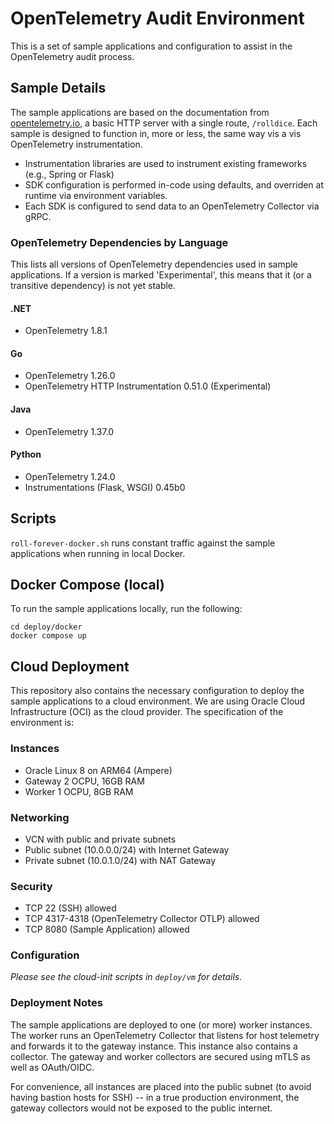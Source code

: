 # OpenTelemetry Audit Environment

This is a set of sample applications and configuration to assist in the
OpenTelemetry audit process.

## Sample Details

The sample applications are based on the documentation from
[opentelemetry.io](https://opentelemetry.io/), a basic HTTP server with a single
route, `/rolldice`. Each sample is designed to function in, more or less, the
same way vis a vis OpenTelemetry instrumentation.

- Instrumentation libraries are used to instrument existing frameworks (e.g.,
  Spring or Flask)
- SDK configuration is performed in-code using defaults, and overriden at
  runtime via environment variables.
- Each SDK is configured to send data to an OpenTelemetry Collector via gRPC.

### OpenTelemetry Dependencies by Language

This lists all versions of OpenTelemetry dependencies used in sample
applications. If a version is marked 'Experimental', this means that it (or a
transitive dependency) is not yet stable.

#### .NET

- OpenTelemetry 1.8.1

#### Go

- OpenTelemetry 1.26.0
- OpenTelemetry HTTP Instrumentation 0.51.0 (Experimental)

#### Java

- OpenTelemetry 1.37.0

#### Python

- OpenTelemetry 1.24.0
- Instrumentations (Flask, WSGI) 0.45b0

## Scripts

`roll-forever-docker.sh` runs constant traffic against the sample applications
when running in local Docker.

## Docker Compose (local)

To run the sample applications locally, run the following:

```shell
cd deploy/docker
docker compose up
```

## Cloud Deployment

This repository also contains the necessary configuration to deploy the sample applications to a cloud environment. We are using Oracle Cloud Infrastructure (OCI) as the cloud provider. The specification of the environment is:

### Instances

- Oracle Linux 8 on ARM64 (Ampere)
- Gateway 2 OCPU, 16GB RAM
- Worker 1 OCPU, 8GB RAM

### Networking

- VCN with public and private subnets
- Public subnet (10.0.0.0/24) with Internet Gateway
- Private subnet (10.0.1.0/24) with NAT Gateway

### Security

- TCP 22 (SSH) allowed
- TCP 4317-4318 (OpenTelemetry Collector OTLP) allowed
- TCP 8080 (Sample Application) allowed

### Configuration

_Please see the cloud-init scripts in `deploy/vm` for details._

### Deployment Notes

The sample applications are deployed to one (or more) worker instances. The worker runs an OpenTelemetry Collector that listens for host telemetry and forwards it to the gateway instance. This instance also contains a collector. The gateway and worker collectors are secured using mTLS as well as OAuth/OIDC.

For convenience, all instances are placed into the public subnet (to avoid having bastion hosts for SSH) -- in a true production environment, the gateway collectors would not be exposed to the public internet.
